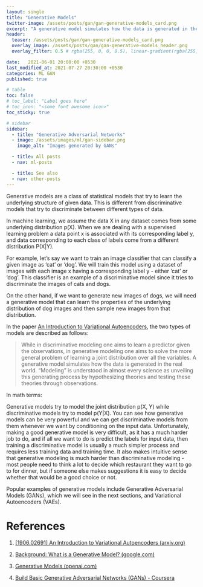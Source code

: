 ```yaml
---
layout: single
title: "Generative Models"
twitter-image: /assets/posts/gan/gan-generative-models_card.png
excerpt: "A generative model simulates how the data is generated in the real world by learning a joint distribution over all the variables."
header:
  teaser: /assets/posts/gan/gan-generative-models_card.png
  overlay_image: /assets/posts/gan/gan-generative-models_header.png
  overlay_filter: 0.5 # rgba(255, 0, 0, 0.5), linear-gradient(rgba(255, 0, 0, 0.5), rgba(0, 255, 255, 0.5))

date:   2021-06-01 20:00:00 +0530
last_modified_at: 2021-07-27 20:30:00 +0530
categories: ML GAN
published: true

# table
toc: false
# toc_label: "Label goes here"
# toc_icon: "<some font awesome icon>"
toc_sticky: true

# sidebar
sidebar:
  - title: "Generative Adversarial Networks"
  - image: /assets/images/ml/gan-sidebar.png
    image_alt: "Images generated by GANs"

  - title: All posts
  - nav: ml-posts

  - title: See also
  - nav: other-posts
---
```


Generative models are a class of statistical models that try to learn the underlying structure of given data. This is different from discriminative models that try to discriminate between different types of data.

In machine learning, we assume the data X in any dataset comes from some underlying distribution p(X). When we are dealing with a supervised learning problem a data point x is associated with its corresponding label y, and data corresponding to each class of labels come from a different distribution P(X\|Y).

For example, let’s say we want to train an image classifier that can classify a given image as ‘cat’ or ‘dog’. We will train this model using a dataset of images with each image x having a corresponding label y - either ‘cat’ or ‘dog’. This classifier is an example of a discriminative model since it tries to discriminate the images of cats and dogs.

On the other hand, if we want to generate new images of dogs, we will need a generative model that can learn the properties of the underlying distribution of dog images and then sample new images from that distribution.

In the paper [An Introduction to Variational Autoencoders](https://arxiv.org/abs/1906.02691), the two types of models are described as follows:

> While in discriminative modeling one aims to learn a predictor given the observations, in generative modeling one aims to solve the more general problem of learning a joint distribution over all the variables. A generative model simulates how the data is generated in the real world. “Modeling” is understood in almost every science as unveiling this generating process by hypothesizing theories and testing these theories through observations.

In math terms: 

Generative models try to model the joint distribution p(X, Y) while discriminative models try to model p(Y\|X). You can see how generative models can be very powerful and we can get discriminative models from them whenever we want by conditioning on the input data. Unfortunately, making a good generative model is very difficult, as it has a much harder job to do, and if all we want to do is predict the labels for input data, then training a discriminative model is usually a much simpler process and requires less training data and training time. It also makes intuitive sense that generative modeling is much harder than discriminative modeling - most people need to think a lot to decide which restaurant they want to go to for dinner, but if someone else makes suggestions it is easy to decide whether that would be a good choice or not.


Popular examples of generative models include Generative Adversarial Models (GANs), which we will see in the next sections, and Variational Autoencoders (VAEs).


# References

1. [[1906.02691] An Introduction to Variational Autoencoders (arxiv.org)](https://arxiv.org/abs/1906.02691)

2. [Background: What is a Generative Model? (google.com)](https://developers.google.com/machine-learning/gan/generative)

3. [Generative Models (openai.com)](https://openai.com/blog/generative-models/)

4. [Build Basic Generative Adversarial Networks (GANs) - Coursera](https://www.coursera.org/learn/build-basic-generative-adversarial-networks-gans)
